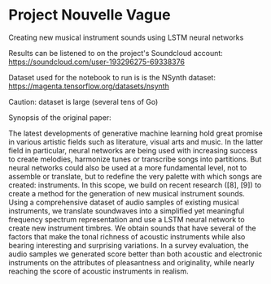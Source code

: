 # Project Nouvelle Vague
Creating new musical instrument sounds using LSTM neural networks

Results can be listened to on the project's Soundcloud account: https://soundcloud.com/user-193296275-69338376

Dataset used for the notebook to run is is the NSynth dataset: https://magenta.tensorflow.org/datasets/nsynth

Caution: dataset is large (several tens of Go)

Synopsis of the original paper:

The latest developments of generative machine learning hold great promise in various artistic fields such as literature, visual arts and music. In the latter field in particular, neural networks are being used with increasing success to create melodies, harmonize tunes or transcribe songs into partitions. But neural networks could also be used at a more fundamental level, not to assemble or translate, but to redefine the very palette with which songs are created: instruments. In this scope, we build on recent research ([8], [9]) to create a method for the generation of new musical instrument sounds. Using a comprehensive dataset of audio samples of existing musical instruments, we translate soundwaves into a simplified yet meaningful frequency spectrum representation and use a LSTM neural network to create new instrument timbres. We obtain sounds that have several of the factors that make the tonal richness of acoustic instruments while also bearing interesting and surprising variations. In a survey evaluation, the audio samples we generated score better than both acoustic and electronic instruments on the attributes of pleasantness and originality, while nearly reaching the score of acoustic instruments in realism.
